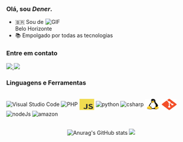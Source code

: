 ### Olá, sou *Dener*.

<img align="right" alt="GIF" src="https://media.giphy.com/media/LcfBYS8BKhCvK/giphy.gif" width="400px" />

- :brazil: Sou de Belo Horizonte
- 📚 Empolgado por todas as tecnologias

### Entre em contato
<a href="https://www.linkedin.com/in/denercampos/" target="_blank">
  <img src="https://img.shields.io/badge/-LinkedIn-%230077B5?style=for-the-badge&logo=linkedin&logoColor=white" target="_blank">
</a>
<a href = "mailto:denerjcampos@gmail.com">
  <img src="https://img.shields.io/badge/-Gmail-%23333?style=for-the-badge&logo=gmail&logoColor=white" target="_blank">
</a>
<br>

### Linguagens e Ferramentas
<div style="display: inline_block"><br>
  <img align="center" alt="Visual Studio Code" height="30" width="40" src="https://cdn.jsdelivr.net/gh/devicons/devicon/icons/vscode/vscode-original.svg" />
  
  <img align="center" alt="PHP" height="30" width="40" src="https://cdn.jsdelivr.net/gh/devicons/devicon/icons/php/php-original.svg" />
  
  <img align="center" alt="javascript" height="30" width="40" src="https://raw.githubusercontent.com/devicons/devicon/master/icons/javascript/javascript-original.svg" /> 
  
  <img align="center" alt="python" height="30" width="40" src="https://cdn.jsdelivr.net/gh/devicons/devicon/icons/python/python-original.svg" />
  
  <img align="center" alt="csharp" height="30" width="40" src="https://cdn.jsdelivr.net/gh/devicons/devicon/icons/csharp/csharp-original.svg" />
  
  <img align="center" alt="linux" height="30" width="40" src="https://raw.githubusercontent.com/devicons/devicon/master/icons/linux/linux-original.svg" alt="linux" width="40" />
  
  <img align="center" alt="git" height="30" width="40" src="https://raw.githubusercontent.com/devicons/devicon/master/icons/git/git-original.svg" />
  
  <img align="center" alt="nodeJs" height="30" width="40" src="https://cdn.jsdelivr.net/gh/devicons/devicon/icons/nodejs/nodejs-original.svg" />
  
  <img align="center" alt="amazon" height="30" width="40" src="https://cdn.jsdelivr.net/gh/devicons/devicon/icons/amazonwebservices/amazonwebservices-original.svg" />
  
</div>
<br>

<div align="center">
  
![Anurag's GitHub stats](https://github-readme-stats.vercel.app/api?username=DenerCampos&show_icons=true&theme=radical)
 <img height="160em" src="https://github-readme-stats.vercel.app/api/top-langs/?username=DenerCampos&layout=compact&langs_count=7&theme=dracula"/>
</div>
